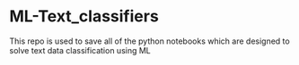# ML-Text_classifiers
This repo is used to save all of the python notebooks which are designed to solve text data classification using ML
